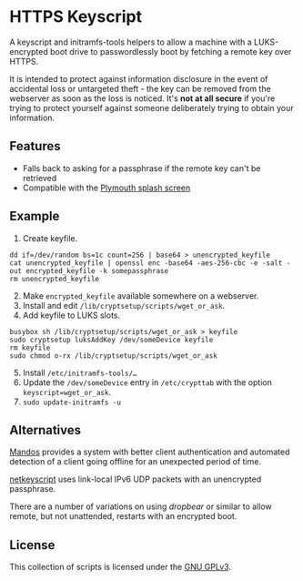 # HTTPS Keyscript

A keyscript and initramfs-tools helpers to allow a machine with a LUKS-encrypted boot drive to passwordlessly boot by fetching a remote key over HTTPS.

It is intended to protect against information disclosure in the event of accidental loss or untargeted theft - the key can be removed from the webserver as soon as the loss is noticed. It's **not at all secure** if you're trying to protect yourself against someone deliberately trying to obtain your information.

## Features

* Falls back to asking for a passphrase if the remote key can't be retrieved
* Compatible with the [Plymouth splash screen](https://www.freedesktop.org/wiki/Software/Plymouth/)

## Example

1. Create keyfile.

```
dd if=/dev/random bs=1c count=256 | base64 > unencrypted_keyfile
cat unencrypted_keyfile | openssl enc -base64 -aes-256-cbc -e -salt -out encrypted_keyfile -k somepassphrase
rm unencrypted_keyfile
```

2. Make `encrypted_keyfile` available somewhere on a webserver.
3. Install and edit `/lib/cryptsetup/scripts/wget_or_ask`.
4. Add keyfile to LUKS slots.

```
busybox sh /lib/cryptsetup/scripts/wget_or_ask > keyfile
sudo cryptsetup luksAddKey /dev/someDevice keyfile
rm keyfile
sudo chmod o-rx /lib/cryptsetup/scripts/wget_or_ask
```

5. Install `/etc/initramfs-tools/…`
6. Update the `/dev/someDevice` entry in `/etc/crypttab` with the option `keyscript=wget_or_ask`.
7. `sudo update-initramfs -u`

## Alternatives

[Mandos](https://wiki.recompile.se/wiki/Mandos) provides a system with better client authentication and automated detection of a client going offline for an unexpected period of time.

[netkeyscript](https://github.com/basak/netkeyscript) uses link-local IPv6 UDP packets with an unencrypted passphrase.

There are a number of variations on using *dropbear* or similar to allow remote, but not unattended, restarts with an encrypted boot.

## License

This collection of scripts is licensed under the [GNU GPLv3](http://choosealicense.com/licenses/gpl-3.0/).
